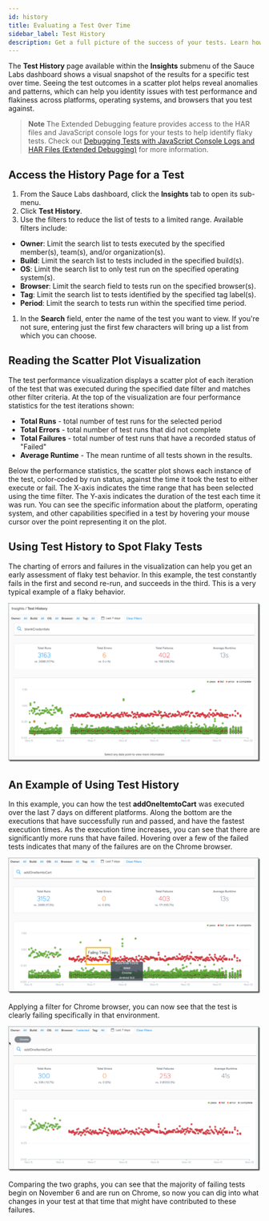 ```yaml
---
id: history
title: Evaluating a Test Over Time
sidebar_label: Test History
description: Get a full picture of the success of your tests. Learn how to look at a test's history across a variety of metrics to diagnose failure patterns.
---
```


The **Test History** page available within the **Insights** submenu of the Sauce Labs dashboard shows a visual snapshot of the results for a specific test over time. Seeing the test outcomes in a scatter plot helps reveal anomalies and patterns, which can help you identity issues with test performance and flakiness across platforms, operating systems, and browsers that you test against.

> **Note** The Extended Debugging feature provides access to the HAR files and JavaScript console logs for your tests to help identify flaky tests. Check out [Debugging Tests with JavaScript Console Logs and HAR Files (Extended Debugging)](https://wiki.saucelabs.com/pages/viewpage.action?pageId=70072943) for more information.

## Access the History Page for a Test

1. From the Sauce Labs dashboard, click the **Insights** tab to open its sub-menu.
1. Click **Test History**.
1. Use the filters to reduce the list of tests to a limited range. Available filters include:
  * **Owner**: Limit the search list to tests executed by the specified member(s), team(s), and/or organization(s).
  * **Build**: Limit the search list to tests included in the specified build(s).
  * **OS**: Limit the search list to only test run on the specified operating system(s).
  * **Browser**: Limit the search field to tests run on the specified browser(s).
  * **Tag**: Limit the search list to tests identified by the specified tag label(s).
  * **Period**: Limit the search to tests run within the specified time period.
1. In the **Search** field, enter the name of the test you want to view.  If you're not sure, entering just the first few characters will bring up a list from which you can choose.

## Reading the Scatter Plot Visualization

The test performance visualization displays a scatter plot of each iteration of the test that was executed during the specified date filter and matches other filter criteria. At the top of the visualization are four performance statistics for the test iterations shown:

* **Total Runs** - total number of test runs for the selected period
* **Total Errors** - total number of test runs that did not complete
* **Total Failures** - total number of test runs that have a recorded status of "Failed"
* **Average Runtime** - The mean runtime of all tests shown in the results.

Below the performance statistics, the scatter plot shows each instance of the test, color-coded by run status, against the time it took the test to either execute or fail. The X-axis indicates the time range that has been selected using the time filter. The Y-axis indicates the duration of the test each time it was run. You can see the specific information about the platform, operating system, and other capabilities specified in a test by hovering your mouse cursor over the point representing it on the plot. 

## Using Test History to Spot Flaky Tests

The charting of errors and failures in the visualization can help you get an early assessment of flaky test behavior. In this example, the test constantly fails in the first and second re-run, and succeeds in the third.  This is a very typical example of a flaky behavior.

<img src="/static/img/insights/test-history-flaky.png" alt="Flaky Test Example" width="650"/>

## An Example of Using Test History

In this example, you can how the test **addOneItemtoCart** was executed over the last 7 days on different platforms. Along the bottom are the executions that have successfully run and passed, and have the fastest execution times. As the execution time increases, you can see that there are significantly more runs that have failed. Hovering over a few of the failed tests indicates that many of the failures are on the Chrome browser.

<img src="/static/img/insights/test-history-fails.png" alt="Flaky Test Example" width="650"/>

Applying a filter for Chrome browser, you can now see that the test is clearly failing specifically in that environment.

<img src="/static/img/insights/test-history-chrome.png" alt="Flaky Test Example" width="650"/>

Comparing the two graphs, you can see that the majority of failing tests begin on November 6 and are run on Chrome, so now you can dig into what changes in your test at that time that might have contributed to these failures.

